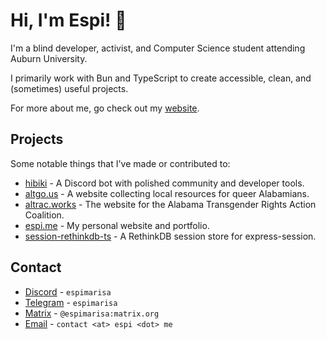 # Hi, I'm Espi! 👋

I'm a blind developer, activist, and Computer Science student attending Auburn University.

I primarily work with Bun and TypeScript to create accessible, clean, and (sometimes) useful projects.

For more about me, go check out my [website][espi.me].

## Projects

Some notable things that I've made or contributed to:

- [hibiki][hibiki] - A Discord bot with polished community and developer tools.
- [altgo.us][altgo.us] - A website collecting local resources for queer Alabamians.
- [altrac.works][altrac.works] - The website for the Alabama Transgender Rights Action Coalition.
- [espi.me][espi.me] - My personal website and portfolio.
- [session-rethinkdb-ts] - A RethinkDB session store for express-session.

## Contact

- [Discord][espi-discord] - `espimarisa`
- [Telegram][espi-telegram] - `espimarisa`
- [Matrix][espi-matrix] - `@espimarisa:matrix.org`
- [Email][espi-email] - `contact <at> espi <dot> me`

[espi-discord]: https://discord.com/users/647269760782041133 "Discord"
[espi-email]: mailto:contact@espi.me?subject=session-rethinkdb-ts "Email"
[espi-matrix]: https://matrix.to/#/@espimarisa:matrix.org "Matrix"
[espi-telegram]: https://t.me/espimarisa "Telegram"
[hibiki]: https://github.com/espimarisa/hibiki "Hibiki"
[altgo.us]: https://altgo.us "ALTGO"
[altrac.works]: https://altrac.works "ALTRAC.works"
[espi.me]: https://espi.me "espi.me"
[session-rethinkdb-ts]: https://github.com/espimarisa/session-rethinkdb-ts "session-rethinkdb-ts"
